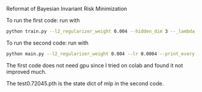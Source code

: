 Reformat of Bayesian Invariant Risk Minimization

To run the first code: run with

```bash
python train.py --l2_regularizer_weight 0.004 --hidden_dim 3 --_lambda_ 100 --steps 1000 --lr 0.0004
```

To run the second code: run with
```bash
python main.py --l2_regularizer_weight 0.004 --lr 0.0004 --print_every -1 --hidden_dim 1000 --penalty_weight 60000 --steps 600 --data_num 20000 --seed 0 --wandb_log_freq -1 --model MLP --shape 28 --sampleN 100 --device 0
```

The first code does not need gpu since I tried on colab and found it not improved much.

The test0.72045.pth is the state dict of mlp in the second code.
